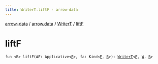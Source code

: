 ```yaml
---
title: WriterT.liftF - arrow-data
---
```


[arrow-data](../../index.html) / [arrow.data](../index.html) / [WriterT](index.html) / [liftF](./lift-f.html)

# liftF

`fun <B> liftF(AF: Applicative<`[`F`](index.html#F)`>, fa: Kind<`[`F`](index.html#F)`, `[`B`](lift-f.html#B)`>): `[`WriterT`](index.html)`<`[`F`](index.html#F)`, `[`W`](index.html#W)`, `[`B`](lift-f.html#B)`>`